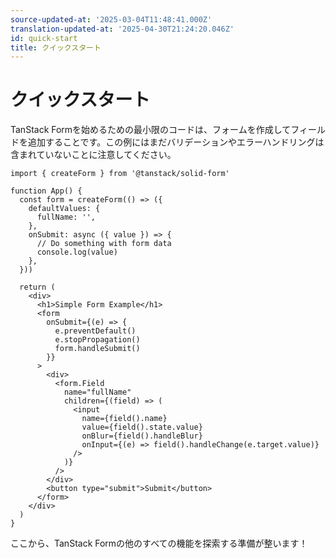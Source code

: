 ```yaml
---
source-updated-at: '2025-03-04T11:48:41.000Z'
translation-updated-at: '2025-04-30T21:24:20.046Z'
id: quick-start
title: クイックスタート
---
```


# クイックスタート

TanStack Formを始めるための最小限のコードは、フォームを作成してフィールドを追加することです。この例にはまだバリデーションやエラーハンドリングは含まれていないことに注意してください。

```tsx
import { createForm } from '@tanstack/solid-form'

function App() {
  const form = createForm(() => ({
    defaultValues: {
      fullName: '',
    },
    onSubmit: async ({ value }) => {
      // Do something with form data
      console.log(value)
    },
  }))

  return (
    <div>
      <h1>Simple Form Example</h1>
      <form
        onSubmit={(e) => {
          e.preventDefault()
          e.stopPropagation()
          form.handleSubmit()
        }}
      >
        <div>
          <form.Field
            name="fullName"
            children={(field) => (
              <input
                name={field().name}
                value={field().state.value}
                onBlur={field().handleBlur}
                onInput={(e) => field().handleChange(e.target.value)}
              />
            )}
          />
        </div>
        <button type="submit">Submit</button>
      </form>
    </div>
  )
}
```

ここから、TanStack Formの他のすべての機能を探索する準備が整います！
